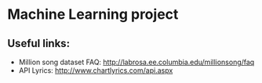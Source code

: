 # Machine Learning project

## Useful links:  
- Million song dataset FAQ: http://labrosa.ee.columbia.edu/millionsong/faq  
- API Lyrics: http://www.chartlyrics.com/api.aspx
